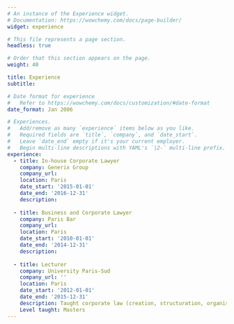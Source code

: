 ```yaml
---
# An instance of the Experience widget.
# Documentation: https://wowchemy.com/docs/page-builder/
widget: experience

# This file represents a page section.
headless: true

# Order that this section appears on the page.
weight: 40

title: Experience
subtitle:

# Date format for experience
#   Refer to https://wowchemy.com/docs/customization/#date-format
date_format: Jan 2006

# Experiences.
#   Add/remove as many `experience` items below as you like.
#   Required fields are `title`, `company`, and `date_start`.
#   Leave `date_end` empty if it's your current employer.
#   Begin multi-line descriptions with YAML's `|2-` multi-line prefix.
experience:
  - title: In-house Corporate Lawyer
    company: Generix Group
    company_url: 
    location: Paris
    date_start: '2015-01-01'
    date_end: '2016-12-31'
    description: 
    
  - title: Business and Corporate Lawyer
    company: Paris Bar
    company_url: 
    location: Paris
    date_start: '2010-01-01'
    date_end: '2014-12-31'
    description: 
        
  - title: Lecturer
    company: University Paris-Sud
    company_url: ''
    location: Paris
    date_start: '2012-01-01'
    date_end: '2015-12-31'
    description: Taught corporate law (creation, structuration, organisational development, and mergers & acquisitions)
    Level taught: Masters
---
```

